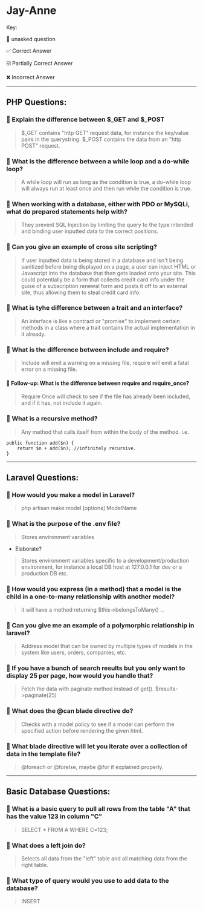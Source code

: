 # Jay-Anne
Key:

:black_square_button: unasked question

:white_check_mark: Correct Answer

:ballot_box_with_check: Partially Correct Answer

:x: Incorrect Answer

---

## PHP Questions:

### :black_square_button: Explain the difference between $_GET and $_POST
> $_GET contains "http GET" request data, for instance the key/value pairs in the querystring. $_POST contains the data from an "http POST" request. 

### :black_square_button: What is the difference between a while loop and a do-while loop?
> A while loop will run as long as the condition is true, a do-while loop will always run at least once and then run while the condition is true.

### :black_square_button: When working with a database, either with PDO or MySQLi, what do prepared statements help with?
> They prevent SQL Injection by limiting the query to the type intended and binding user inputted data to the correct positions.

### :black_square_button: Can you give an example of cross site scripting?
> If user inputted data is being stored in a database and isn't being sanitized before being displayed on a page, a user can inject HTML or Javascript into the database that then gets loaded onto your site. This could potentially be a form that collects credit card info under the guise of a subscription renewal form and posts it off to an external site, thus allowing them to steal credit card info.

### :black_square_button: What is tyhe difference between a trait and an interface?
> An interface is like a contract or "promise" to implement certain methods in a class where a trait contains the actual implementation in it already.

### :black_square_button: What is the difference between include and require?
> Include will emit a warning on a missing file, require will emit a fatal error on a missing file.
#### :black_square_button: Follow-up: What is the difference between require and require_once?
> Require Once will check to see if the file has already been included, and if it has, not include it again.

### :black_square_button: What is a recursive method?
> Any method that calls itself from within the body of the method. i.e.

    public function add($n) {
        return $n + add($n); //infinitely recursive.
    }

---

## Laravel Questions:

### :black_square_button: How would you make a model in Laravel?
> php artisan make:model [options] ModelName

### :black_square_button: What is the purpose of the .env file?
> Stores environment variables
- Elaborate?
> Stores environment variables specific to a development/production environment, for instance a local DB host at 127.0.0.1 for dev or a production DB etc.

### :black_square_button: How would you express (in a method) that a model is the child in a one-to-many relationship with another model?
> it will have a method returning $this->belongsToMany() ...

### :black_square_button: Can you give me an example of a polymorphic relationship in laravel?
> Address model that can be owned by multiple types of models in the system like users, orders, companies, etc.

### :black_square_button: If you have a bunch of search results but you only want to display 25 per page, how would you handle that?
> Fetch the data with paginate method instead of get(). $results->paginate(25)

### :black_square_button: What does the @can blade directive do?
> Checks with a model policy to see if a model can perform the specified action before rendering the given html.

### :black_square_button: What blade directive will let you iterate over a collection of data in the template file?
> @foreach or @forelse, maybe @for if explained properly.

---

## Basic Database Questions:

### :black_square_button: What is a basic query to pull all rows from the table "A" that has the value 123 in column "C"
> SELECT * FROM A WHERE C=123;

### :black_square_button: What does a left join do?
> Selects all data from the "left" table and all matching data from the right table.

### :black_square_button: What type of query would you use to add data to the database?
> INSERT